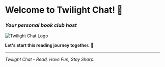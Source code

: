 # Welcome to Twilight Chat! 🌟
### *Your personal book club host*
![Twilight Chat Logo](/logo?theme=dark)

**Let's start this reading journey together.** 🌈

---
*Twilight Chat - Read, Have Fun, Stay Sharp.*
